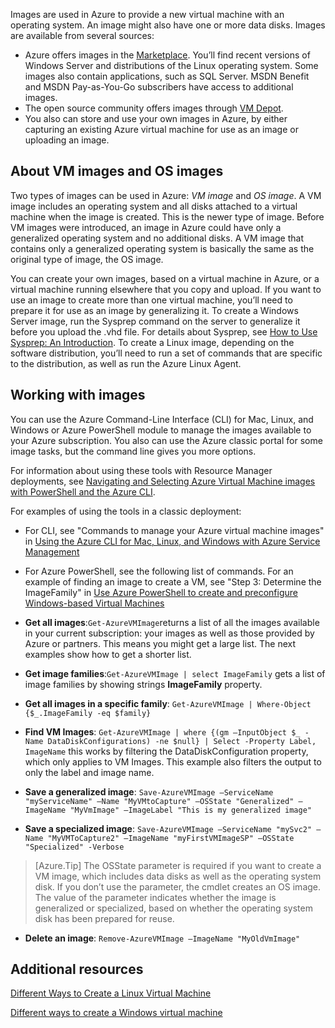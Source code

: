 

Images are used in Azure to provide a new virtual machine with an operating system. An image might also have one or more data disks. Images are available from several sources:

-	Azure offers images in the [Marketplace](https://azure.microsoft.com/gallery/virtual-machines/). You’ll find recent versions of Windows Server and distributions of the Linux operating system. Some images also contain applications, such as SQL Server. MSDN Benefit and MSDN Pay-as-You-Go subscribers have access to additional images.
-	The open source community offers images through [VM Depot](http://vmdepot.msopentech.com/List/Index).
-	You also can store and use your own images in Azure, by either capturing an existing Azure virtual machine for use as an image or uploading an image.

## About VM images and OS images

Two types of images can be used in Azure: *VM image* and *OS image*. A VM image includes an operating system and all disks attached to a virtual machine when the image is created. This is the newer type of image. Before VM images were introduced, an image in Azure could have only a generalized operating system and no additional disks. A VM image that contains only a generalized operating system is basically the same as the original type of image, the OS image.

You can create your own images, based on a virtual machine in Azure, or a virtual machine running elsewhere that you copy and upload. If you want to use an image to create more than one virtual machine, you’ll need to prepare it for use as an image by generalizing it. To create a Windows Server image, run the Sysprep command on the server to generalize it before you upload the .vhd file. For details about Sysprep, see [How to Use Sysprep: An Introduction](http://go.microsoft.com/fwlink/p/?LinkId=392030). To create a Linux image, depending on the software distribution, you’ll need to run a set of commands that are specific to the distribution, as well as run the Azure Linux Agent.

## Working with images

You can use the Azure Command-Line Interface (CLI) for Mac, Linux, and Windows or Azure PowerShell module to manage the images available to your Azure subscription. You also can use the Azure classic portal for some image tasks, but the command line gives you more options.

For information about using these tools with Resource Manager deployments, see [Navigating and Selecting Azure Virtual Machine images with PowerShell and the Azure CLI](virtual-machines-linux-cli-ps-findimage.md).

For examples of using the tools in a classic deployment:

- For CLI, see "Commands to manage your Azure virtual machine images" in [Using the Azure CLI for Mac, Linux, and Windows with Azure Service Management](virtual-machines-command-line-tools.md)
- For Azure PowerShell, see the following list of commands. For an example of finding an image to create a VM, see "Step 3: Determine the ImageFamily" in [Use Azure PowerShell to create and preconfigure Windows-based Virtual Machines](virtual-machines-windows-classic-create-powershell.md)

-	**Get all images**:`Get-AzureVMImage`returns a list of all the images available in your current subscription: your images as well as those provided by Azure or partners. This means you might get a large list. The next examples show how to get a shorter list.
-	**Get image families**:`Get-AzureVMImage | select ImageFamily` gets a list of image families by showing strings **ImageFamily** property.
-	**Get all images in a specific family**: `Get-AzureVMImage | Where-Object {$_.ImageFamily -eq $family}`
-	**Find VM Images**: `Get-AzureVMImage | where {(gm –InputObject $_ -Name DataDiskConfigurations) -ne $null} | Select -Property Label, ImageName` this works by filtering the DataDiskConfiguration property, which only applies to VM Images. This example also filters the output to only the label and image name.
-	**Save a generalized image**: `Save-AzureVMImage –ServiceName "myServiceName" –Name "MyVMtoCapture" –OSState "Generalized" –ImageName "MyVmImage" –ImageLabel "This is my generalized image"`
-	**Save a specialized image**: `Save-AzureVMImage –ServiceName "mySvc2" –Name "MyVMToCapture2" –ImageName "myFirstVMImageSP" –OSState "Specialized" -Verbose`
>[Azure.Tip] The OSState parameter is required if you want to create a VM image, which includes data disks as well as the operating system disk. If you don’t use the parameter, the cmdlet creates an OS image. The value of the parameter indicates whether the image is generalized or specialized, based on whether the operating system disk has been prepared for reuse.
-	**Delete an image**: `Remove-AzureVMImage –ImageName "MyOldVmImage"`


## Additional resources

[Different Ways to Create a Linux Virtual Machine](virtual-machines-linux-creation-choices.md)

[Different ways to create a Windows virtual machine](virtual-machines-windows-creation-choices.md)
